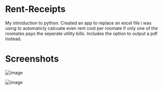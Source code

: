 # Rent-Receipts

My introduction to python. Created an app to replace an excel file i was using to automaticly calcuate even rent cost per roomate if only one of the roomates pays the seperate utility bills. Includes the option to output a pdf instead.

# Screenshots
![image](https://github.com/user-attachments/assets/3c6f96de-fa72-4f60-a1b1-9335f00442df)

![image](https://github.com/user-attachments/assets/059ddbd5-eff7-4a47-a5f3-f81eda9934e4)
